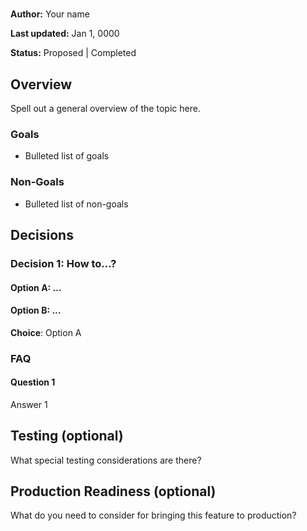 # <YOUR TITLE HERE>

**Author:** Your name

**Last updated:** Jan 1, 0000

**Status:** Proposed | Completed

## Overview

Spell out a general overview of the topic here.

### Goals

* Bulleted list of goals

### Non-Goals

* Bulleted list of non-goals

## Decisions

### Decision 1: How to...?

#### Option A: ...
<!-- Can include pro/con list here if appropriate -->

#### Option B: ...
<!-- Can include pro/con list here if appropriate -->

**Choice**: Option A

### FAQ

#### Question 1
Answer 1

## Testing (optional)

What special testing considerations are there?

## Production Readiness (optional)

What do you need to consider for bringing this feature to production?
